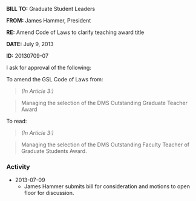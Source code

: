 **BILL TO:** Graduate Student Leaders

**FROM:** James Hammer, President

**RE:** Amend Code of Laws to clarify teaching award title

**DATE:** July 9, 2013

**ID:** 20130709-07

I ask for approval of the following:

To amend the GSL Code of Laws from:

> *(In Article 3:)*

> Managing the selection of the DMS Outstanding Graduate Teacher Award

To read:

> *(In Article 3:)*

> Managing the selection of the DMS Outstanding Faculty Teacher of Graduate Students
Award.

### Activity

* 2013-07-09
    * James Hammer submits bill for consideration and motions to open floor for discussion.